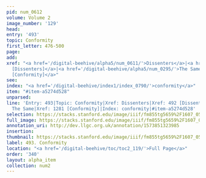 ```yaml
---
pid: num_0612
volume: Volume 2
image_number: '129'
head: 
entry: '493'
topic: Conformity
first_letter: 476-500
page: 
add: 
xref: "<a href='/digital-beehive/alpha5/num_0611/'>Dissenters</a>|<a href='/digital-beehive/num2/num_0611/'>492
  [Dissenters]</a>|<a href='/digital-beehive/alpha5/num_0295/'>The Same</a>|<a href='/digital-beehive/toc/toc2_250/'>1281
  [Conformity]</a>"
see: 
index: "<a href='/digital-beehive/index1/index_0790/'>conformity</a>"
item: "#item-a5274d528"
unparsed: 
line: 'Entry: 493|Topic: Conformity|Xref: Dissenters|Xref: 492 [Dissenters]|Xref:
  The Same|Xref: 1281 [Conformity]|Index: conformity|#item-a5274d528'
selection: https://stacks.stanford.edu/image/iiif/fm855tg5659%2F1607_0596/346,3083,2969,843/full/0/default.jpg
full_image: https://stacks.stanford.edu/image/iiif/fm855tg5659%2F1607_0596/full/full/0/default.jpg
annotation_uri: http://dev.llgc.org.uk/annotation/1573851323985
insertion: 
thumbnail: https://stacks.stanford.edu/image/iiif/fm855tg5659%2F1607_0596/346,3083,600,180/250,/0/default.jpg
label: 493. Conformity
location: "<a href='/digital-beehive/toc/toc2_119/'>Full Page</a>"
order: '340'
layout: alpha_item
collection: num2
---
```

